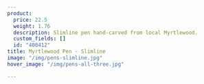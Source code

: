 ```yaml
---
product:
  price: 22.5
  weight: 1.76
  description: Slimline pen hand-carved from local Myrtlewood.
  custom_fields: []
  id: "400412"
title: Myrtlewood Pen - Slimline
image: "/img/pens-slimline.jpg"
hover_image: "/img/pens-all-three.jpg"

---
```

